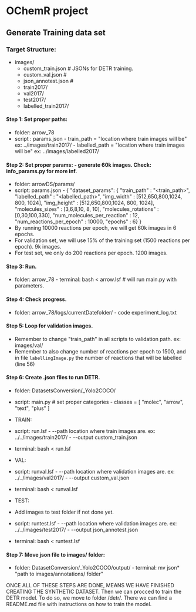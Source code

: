 # OChemR project

## Generate Training data set
### Target Structure:
- images/
    - custom_train.json     # JSONs for DETR training.
    - custom_val.json       #
    - json_annotest.json    #
    - train2017/
    - val2017/
    - test2017/
    - labelled_train2017/
    
#### Step 1: Set proper paths:
 - folder: arrow_78
 - script : params.json
        - train_path = "location where train images will be" ex: ../images/train2017/
        - labelled_path = "location where train images will be" ex: ../images/labelled2017/



#### Step 2: Set proper params: - generate 60k images. Check: info_params.py for more inf.
 - folder: arrowDS/params/
 - script: params.json
        -   {
            "dataset_params": { 
                "train_path" : "<train_path>",
                    "labelled_path" : "<labelled_path>",
                    "img_width" : [512,650,800,1024, 800, 1024],
                "img_height" : [512,650,800,1024, 800, 1024],
                "molecules_sizes" : [3,6,8,10, 8, 10],
                "molecules_rotations" : [0,30,100,330],
                "num_molecules_per_reaction" : 12,
                "num_reactions_per_epoch" : 10000,
                "epochs" : 6}
            }
 - By running 10000 reactions per epoch, we will get 60k images in 6 epochs.
 - For validation set, we will use 15% of the training set (1500 reactions per epoch). 9k images.
 - For test set, we only do 200 reactions per epoch. 1200 images.

#### Step 3: Run.
 - folder: arrow_78
        - terminal: bash < arrow.lsf # will run main.py with parameters.

#### Step 4: Check progress.
 - folder: arrow_78/logs/currentDatefolder/
        - code experiment_log.txt

#### Step 5: Loop for validation images.
 - Remember to change "train_path" in all scripts to validation path. ex: images/val/
 - Remember to also change number of reactions per epoch to 1500, and in file `labellingImage.py` the number of reactions that will be labelled (line 56)

#### Step 6: Create .json files to run DETR.
 - folder: DatasetsConversion/_Yolo2COCO/
 - script: main.py  # set proper categories
        - classes = [
                "molec",
                "arrow",
                "text",
                "plus"
            ]

 - TRAIN:
 - script: run.lsf
        - --path location where train images are. ex: ../../images/train2017/
        - --output custom_train.json
 - terminal: bash < run.lsf

 - VAL:
 - script: runval.lsf
        - --path location where validation images are. ex: ../../images/val2017/
        - --output custom_val.json
 - terminal: bash < runval.lsf

 - TEST:
 - Add images to test folder if not done yet.
 - script: runtest.lsf
        - --path location where validation images are. ex: ../../images/test2017/
        - --output json_annotest.json
 - terminal: bash < runtest.lsf


#### Step 7: Move json file to images/ folder:
 - folder: DatasetConversion/_Yolo2COCO/output/
        - terminal: mv json* "path to images/annotations/ folder"


ONCE ALL OF THESE STEPS ARE DONE, MEANS WE HAVE FINISHED CREATING THE SYNTHETIC DATASET.
       Then we can procced to train the DETR model.
       To do so, we move to folder /detr/. There we can find a README.md file with instructions on how to train the model.
 
